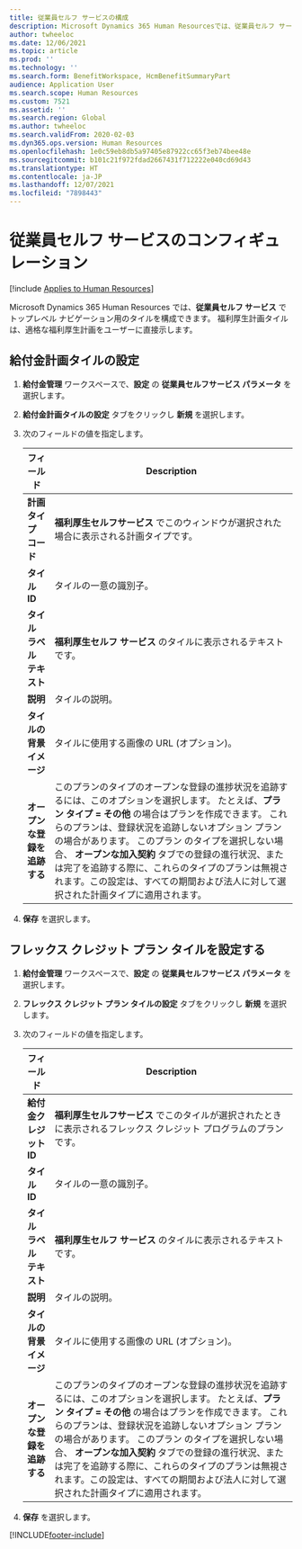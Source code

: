 ```yaml
---
title: 従業員セルフ サービスの構成
description: Microsoft Dynamics 365 Human Resourcesでは、従業員セルフ サービスでトップレベル ナビゲーション用のタイルを構成できます。
author: twheeloc
ms.date: 12/06/2021
ms.topic: article
ms.prod: ''
ms.technology: ''
ms.search.form: BenefitWorkspace, HcmBenefitSummaryPart
audience: Application User
ms.search.scope: Human Resources
ms.custom: 7521
ms.assetid: ''
ms.search.region: Global
ms.author: twheeloc
ms.search.validFrom: 2020-02-03
ms.dyn365.ops.version: Human Resources
ms.openlocfilehash: 1e0c59eb8db5a97405e87922cc65f3eb74bee48e
ms.sourcegitcommit: b101c21f972fdad2667431f712222e040cd69d43
ms.translationtype: HT
ms.contentlocale: ja-JP
ms.lasthandoff: 12/07/2021
ms.locfileid: "7898443"
---
```

# <a name="configure-employee-self-service"></a>従業員セルフ サービスのコンフィギュレーション

[!include [Applies to Human Resources](../includes/applies-to-hr.md)]

Microsoft Dynamics 365 Human Resources では、**従業員セルフ サービス** でトップレベル ナビゲーション用のタイルを構成できます。 福利厚生計画タイルは、適格な福利厚生計画をユーザーに直接示します。

## <a name="set-up-a-benefit-plans-tile"></a>給付金計画タイルの設定

1. **給付金管理** ワークスペースで、**設定** の **従業員セルフサービス パラメータ** を選択します。

2. **給付金計画タイルの設定** タブをクリックし **新規** を選択します。

3. 次のフィールドの値を指定します。

   | フィールド | Description |
   | --- | --- |
   | **計画タイプ コード** | **福利厚生セルフサービス** でこのウィンドウが選択された場合に表示される計画タイプです。 |
   | **タイル ID** | タイルの一意の識別子。 |
   | **タイル ラベル テキスト** | **福利厚生セルフ サービス** のタイルに表示されるテキストです。 |
   | **説明** | タイルの説明。 |
   | **タイルの背景イメージ** | タイルに使用する画像の URL (オプション)。 |
   | **オープンな登録を追跡する** | このプランのタイプのオープンな登録の進捗状況を追跡するには、このオプションを選択します。 たとえば、**プラン タイプ = その他** の場合はプランを作成できます。 これらのプランは、登録状況を追跡しないオプション プランの場合があります。 このプラン のタイプを選択しない場合、 **オープンな加入契約** タブでの登録の進行状況、または完了を追跡する際に、これらのタイプのプランは無視されます。この設定は、すべての期間および法人に対して選択された計画タイプに適用されます。 |

4. **保存** を選択します。

## <a name="set-up-a-flex-credit-plan-tile"></a>フレックス クレジット プラン タイルを設定する

1. **給付金管理** ワークスペースで、**設定** の **従業員セルフサービス パラメータ** を選択します。

2. **フレックス クレジット プラン タイルの設定** タブをクリックし **新規** を選択します。

3. 次のフィールドの値を指定します。

   | フィールド | Description |
   | --- | --- |
   | **給付金クレジット ID** | **福利厚生セルフサービス** でこのタイルが選択されたときに表示されるフレックス クレジット プログラムのプランです。 |
   | **タイル ID** | タイルの一意の識別子。 |
   | **タイル ラベル テキスト** | **福利厚生セルフ サービス** のタイルに表示されるテキストです。 |
   | **説明** | タイルの説明。 |
   | **タイルの背景イメージ** | タイルに使用する画像の URL (オプション)。 |
   | **オープンな登録を追跡する** | このプランのタイプのオープンな登録の進捗状況を追跡するには、このオプションを選択します。 たとえば、**プラン タイプ = その他** の場合はプランを作成できます。 これらのプランは、登録状況を追跡しないオプション プランの場合があります。 このプラン のタイプを選択しない場合、 **オープンな加入契約** タブでの登録の進行状況、または完了を追跡する際に、これらのタイプのプランは無視されます。この設定は、すべての期間および法人に対して選択された計画タイプに適用されます。 |

4. **保存** を選択します。


[!INCLUDE[footer-include](../includes/footer-banner.md)]

